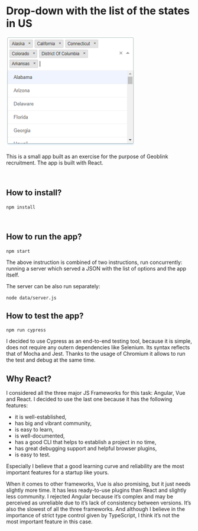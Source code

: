 # Drop-down with the list of the states in US

![Screenshot of a dropdown](./screenshot.png)

This is a small app built as an exercise for the purpose of Geoblink
recruitment. The app is built with React.

 

## How to install?

```
npm install
```
 

## How to run the app?

```
npm start
```
  
The above instruction is combined of two instructions, run concurrently: running
a server which served a JSON with the list of options and the app itself.

  
The server can be also run separately:

```
node data/server.js
```
## How to test the app?
```
npm run cypress
```

I decided to use Cypress as an end-to-end testing tool, because it is simple, does not require any outern dependencies like Selenium. Its syntax reflects that of Mocha and Jest. Thanks to the usage of Chromium it allows to run the test and debug at the same time.

## Why React?

I considered all the three major JS Frameworks for this task: Angular, Vue and
React. I decided to use the last one because it has the following features:

*  it is well-established,
*   has big and vibrant community,
*   is easy to learn,
*   is well-documented,
*   has a good CLI that helps to establish a project in no time,
*   has great debugging support and helpful browser plugins,
*   is easy to test.

Especially I believe that a good learning curve and reliability are the most
important features for a startup like yours.

When it comes to other frameworks, Vue is also promising, but it just needs
slightly more time. It has less ready-to-use plugins than React and slightly
less community. I rejected Angular because it’s complex and may be perceived as
unreliable due to it’s lack of consistency between versions. It’s also the
slowest of all the three frameworks. And although I believe in the importance of
strict type control given by TypeScript, I think it’s not the most important
feature in this case.
